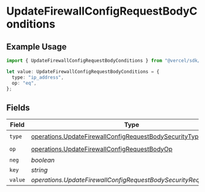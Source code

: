 # UpdateFirewallConfigRequestBodyConditions

## Example Usage

```typescript
import { UpdateFirewallConfigRequestBodyConditions } from "@vercel/sdk/models/operations/updatefirewallconfig.js";

let value: UpdateFirewallConfigRequestBodyConditions = {
  type: "ip_address",
  op: "eq",
};
```

## Fields

| Field                                                                                                                            | Type                                                                                                                             | Required                                                                                                                         | Description                                                                                                                      |
| -------------------------------------------------------------------------------------------------------------------------------- | -------------------------------------------------------------------------------------------------------------------------------- | -------------------------------------------------------------------------------------------------------------------------------- | -------------------------------------------------------------------------------------------------------------------------------- |
| `type`                                                                                                                           | [operations.UpdateFirewallConfigRequestBodySecurityType](../../models/operations/updatefirewallconfigrequestbodysecuritytype.md) | :heavy_check_mark:                                                                                                               | N/A                                                                                                                              |
| `op`                                                                                                                             | [operations.UpdateFirewallConfigRequestBodyOp](../../models/operations/updatefirewallconfigrequestbodyop.md)                     | :heavy_check_mark:                                                                                                               | N/A                                                                                                                              |
| `neg`                                                                                                                            | *boolean*                                                                                                                        | :heavy_minus_sign:                                                                                                               | N/A                                                                                                                              |
| `key`                                                                                                                            | *string*                                                                                                                         | :heavy_minus_sign:                                                                                                               | N/A                                                                                                                              |
| `value`                                                                                                                          | *operations.UpdateFirewallConfigRequestBodySecurityRequest3Value*                                                                | :heavy_minus_sign:                                                                                                               | N/A                                                                                                                              |